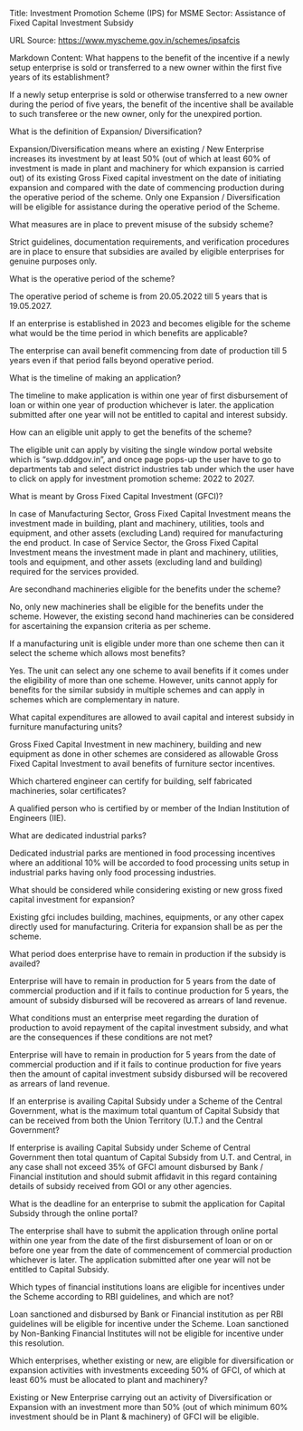 Title: Investment Promotion Scheme (IPS) for MSME Sector: Assistance of Fixed Capital Investment Subsidy

URL Source: https://www.myscheme.gov.in/schemes/ipsafcis

Markdown Content:
What happens to the benefit of the incentive if a newly setup enterprise is sold or transferred to a new owner within the first five years of its establishment?

If a newly setup enterprise is sold or otherwise transferred to a new owner during the period of five years, the benefit of the incentive shall be available to such transferee or the new owner, only for the unexpired portion.

What is the definition of Expansion/ Diversification?

Expansion/Diversification means where an existing / New Enterprise increases its investment by at least 50% (out of which at least 60% of investment is made in plant and machinery for which expansion is carried out) of its existing Gross Fixed capital investment on the date of initiating expansion and compared with the date of commencing production during the operative period of the scheme. Only one Expansion / Diversification will be eligible for assistance during the operative period of the Scheme.

What measures are in place to prevent misuse of the subsidy scheme?

Strict guidelines, documentation requirements, and verification procedures are in place to ensure that subsidies are availed by eligible enterprises for genuine purposes only.

What is the operative period of the scheme?

The operative period of scheme is from 20.05.2022 till 5 years that is 19.05.2027.

If an enterprise is established in 2023 and becomes eligible for the scheme what would be the time period in which benefits are applicable?

The enterprise can avail benefit commencing from date of production till 5 years even if that period falls beyond operative period.

What is the timeline of making an application?

The timeline to make application is within one year of first disbursement of loan or within one year of production whichever is later. the application submitted after one year will not be entitled to capital and interest subsidy.

How can an eligible unit apply to get the benefits of the scheme?

The eligible unit can apply by visiting the single window portal website which is “swp.dddgov.in”, and once page pops-up the user have to go to departments tab and select district industries tab under which the user have to click on apply for investment promotion scheme: 2022 to 2027.

What is meant by Gross Fixed Capital Investment (GFCI)?

In case of Manufacturing Sector, Gross Fixed Capital Investment means the investment made in building, plant and machinery, utilities, tools and equipment, and other assets (excluding Land) required for manufacturing the end product. In case of Service Sector, the Gross Fixed Capital Investment means the investment made in plant and machinery, utilities, tools and equipment, and other assets (excluding land and building) required for the services provided.

Are secondhand machineries eligible for the benefits under the scheme?

No, only new machineries shall be eligible for the benefits under the scheme. However, the existing second hand machineries can be considered for ascertaining the expansion criteria as per scheme.

If a manufacturing unit is eligible under more than one scheme then can it select the scheme which allows most benefits?

Yes. The unit can select any one scheme to avail benefits if it comes under the eligibility of more than one scheme. However, units cannot apply for benefits for the similar subsidy in multiple schemes and can apply in schemes which are complementary in nature.

What capital expenditures are allowed to avail capital and interest subsidy in furniture manufacturing units?

Gross Fixed Capital Investment in new machinery, building and new equipment as done in other schemes are considered as allowable Gross Fixed Capital Investment to avail benefits of furniture sector incentives.

Which chartered engineer can certify for building, self fabricated machineries, solar certificates?

A qualified person who is certified by or member of the Indian Institution of Engineers (IIE).

What are dedicated industrial parks?

Dedicated industrial parks are mentioned in food processing incentives where an additional 10% will be accorded to food processing units setup in industrial parks having only food processing industries.

What should be considered while considering existing or new gross fixed capital investment for expansion?

Existing gfci includes building, machines, equipments, or any other capex directly used for manufacturing. Criteria for expansion shall be as per the scheme.

What period does enterprise have to remain in production if the subsidy is availed?

Enterprise will have to remain in production for 5 years from the date of commercial production and if it fails to continue production for 5 years, the amount of subsidy disbursed will be recovered as arrears of land revenue.

What conditions must an enterprise meet regarding the duration of production to avoid repayment of the capital investment subsidy, and what are the consequences if these conditions are not met?

Enterprise will have to remain in production for 5 years from the date of commercial production and if it fails to continue production for five years then the amount of capital investment subsidy disbursed will be recovered as arrears of land revenue.

If an enterprise is availing Capital Subsidy under a Scheme of the Central Government, what is the maximum total quantum of Capital Subsidy that can be received from both the Union Territory (U.T.) and the Central Government?

If enterprise is availing Capital Subsidy under Scheme of Central Government then total quantum of Capital Subsidy from U.T. and Central, in any case shall not exceed 35% of GFCI amount disbursed by Bank / Financial institution and should submit affidavit in this regard containing details of subsidy received from GOI or any other agencies.

What is the deadline for an enterprise to submit the application for Capital Subsidy through the online portal?

The enterprise shall have to submit the application through online portal within one year from the date of the first disbursement of loan or on or before one year from the date of commencement of commercial production whichever is later. The application submitted after one year will not be entitled to Capital Subsidy.

Which types of financial institutions loans are eligible for incentives under the Scheme according to RBI guidelines, and which are not?

Loan sanctioned and disbursed by Bank or Financial institution as per RBI guidelines will be eligible for incentive under the Scheme. Loan sanctioned by Non-Banking Financial Institutes will not be eligible for incentive under this resolution.

Which enterprises, whether existing or new, are eligible for diversification or expansion activities with investments exceeding 50% of GFCI, of which at least 60% must be allocated to plant and machinery?

Existing or New Enterprise carrying out an activity of Diversification or Expansion with an investment more than 50% (out of which minimum 60% investment should be in Plant & machinery) of GFCI will be eligible.
